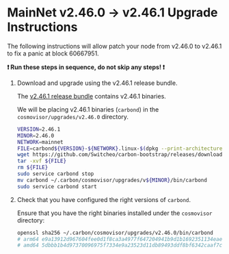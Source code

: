 # MainNet v2.46.0 -> v2.46.1 Upgrade Instructions

The following instructions will allow patch your node from v2.46.0 to v2.46.1 to fix a panic at block 60667951.

**:exclamation: Run these steps in sequence, do not skip any steps! :exclamation:**

1. Download and upgrade using the v2.46.1 release bundle.

    The [v2.46.1 release bundle](https://github.com/Switcheo/carbon-bootstrap/releases/tag/v2.46.1) contains v2.46.1 binaries.

    We will be placing v2.46.1 binaries (`carbond`) in the `cosmovisor/upgrades/v2.46.0` directory.

    ```bash
    VERSION=2.46.1
    MINOR=2.46.0
    NETWORK=mainnet
    FILE=carbond${VERSION}-${NETWORK}.linux-$(dpkg --print-architecture).tar.gz
    wget https://github.com/Switcheo/carbon-bootstrap/releases/download/v${VERSION}/${FILE}
    tar -xvf ${FILE}
    rm ${FILE}
    sudo service carbond stop
    mv carbond ~/.carbon/cosmovisor/upgrades/v${MINOR}/bin/carbond
    sudo service carbond start
    ```

2. Check that you have configured the right versions of `carbond`.

    Ensure that you have the right binaries installed under the `cosmovisor` directory:

    ```bash
    openssl sha256 ~/.carbon/cosmovisor/upgrades/v2.46.0/bin/carbond
    # arm64 e9a13912d967604fee0d1f8ca3a4977f647204941b9d1b1692351134eaeeba94
    # amd64 5dbbb1b4d97370096975f7334e9a23523d11db89493ddf8bf6342caaf7cdc596
    ```
